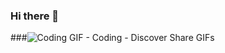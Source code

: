 ### Hi there 👋
###![Coding GIF - Coding - Discover   Share GIFs](https://github.com/chenicetaylor5/chenicetaylor5/assets/146015275/da5cc5dd-8a4a-4615-8865-bdeaeac025fe)



<!--
**chenicetaylor5/chenicetaylor5** is a ✨ _special_ ✨ repository because its `README.md` (this file) appears on your GitHub profile.

Here are some ideas to get you started:

- 🔭 I’m currently working on ...
- 🌱 I’m currently learning ...
- 👯 I’m looking to collaborate on ...
- 🤔 I’m looking for help with ...
- 💬 Ask me about ...
- 📫 How to reach me: ...
- 😄 Pronouns: ...
- ⚡ Fun fact: ...
-->
